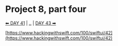 # Project 8, part four

[⬅ DAY 41](../day_41) | [..](../) | [DAY 43 ➡](../day_43)

[https://www.hackingwithswift.com/100/swiftui/42](https://www.hackingwithswift.com/100/swiftui/42)
